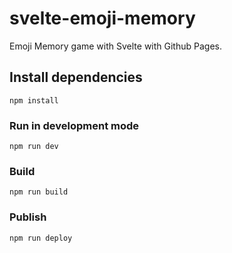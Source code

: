 # svelte-emoji-memory

Emoji Memory game with Svelte with Github Pages.

## Install dependencies

```
npm install
```

### Run in development mode

```
npm run dev
```

### Build

```
npm run build
```

### Publish

```
npm run deploy
```
